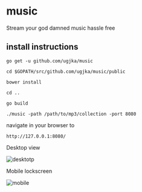 # music
Stream your god damned music hassle free

## install instructions

`go get -u github.com/ugjka/music`

`cd $GOPATH/src/github.com/ugjka/music/public`

`bower install`

`cd ..`

`go build`

`./music -path /path/to/mp3/collection -port 8080`

navigate in your browser to

`http://127.0.0.1:8080/`

Desktop view

![desktotp](https://img.ugjka.net/tHMNjt4w.png)

Mobile lockscreen

![mobile](https://img.ugjka.net/WAeNnJ3q.png)
